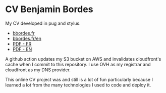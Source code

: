 # CV Benjamin Bordes
My CV developed in pug and stylus.

- [bbordes.fr](https://bbordes.fr)
- [bbordes.fr/en](https://bbordes.fr/en)
- [PDF - FR](https://bbordes.fr/CV%20Benjamin%20Bordes%202023.pdf)
- [PDF - EN](https://bbordes.fr/CV%20Benjamin%20Bordes%202023.pdf)


A github action updates my S3 bucket on AWS and invalidates cloudfront's cache when I commit to this repository.
I use OVH as my registrar and cloudfront as my DNS provider.

This online CV project was and still is a lot of fun particularly because I learned a lot from the many technologies I used to code and deploy it.

